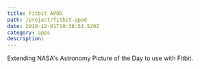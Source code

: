 ```yaml
---
title: Fitbit APOD
path: /project/fitbit-apod
date: 2019-12-01T19:38:53.520Z
category: apps
description:
---
```


Extending NASA's Astronomy Picture of the Day to use with Fitbit.
